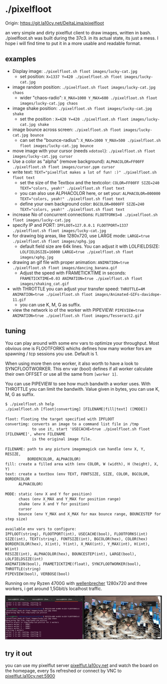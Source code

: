 # ./pixelfloot

Origin: https://git.la10cy.net/DeltaLima/pixelfloot

an very simple and dirty pixelflut client to draw images, written in bash.
./pixelfloot.sh was built during the 37c3. in its actual state, its just a mess. I hope i will find time to put it in a more usable and readable format. 

## examples

- Display image: `./pixelfloot.sh floot images/lucky-cat.jpg`
  - set position: `X=1337 Y=420 ./pixelfloot.sh floot images/lucky-cat.jpg`
- image random position: `./pixelfloot.sh floot images/lucky-cat.jpg chaos`
  - wider "chaos-radio": `X_MAX=1000 Y_MAX=600 ./pixelfloot.sh floot images/lucky-cat.jpg chaos`
- image shake position: `./pixelfloot.sh floot images/lucky-cat.jpg shake`
  - set the position  : `X=420 Y=420 ./pixelfloot.sh floot images/lucky-cat.jpg shake`
- image bounce across screen: `./pixelfloot.sh floot images/lucky-cat.jpg bounce`
  - can set the "bounce-radius": `X_MAX=1000 Y_MAX=500 ./pixelfloot.sh floot images/lucky-cat.jpg bounce`
- move image with your cursor (needs `xdotool`): `./pixelfloot.sh floot images/lucky-cat.jpg cursor`
- Use a color as "alpha" (remove background): `ALPHACOLOR=FF00FF ./pixelfloot.sh floot images/cursor.ppm cursor`
- write text: `TEXT="pixelflut makes a lot of fun! :)" ./pixelfloot.sh floot text`
  - set the size of the Textbox and the textcolor: `COLOR=FF00FF SIZE=240 TEXT="colors, yeah!" ./pixelfloot.sh floot text`
  - you can also use ALPHACOLOR here, or set your: `ALPHACOLOR=000000 TEXT="colors, yeah!" ./pixelfloot.sh floot text`
  - define your own background color: `BGCOLOR=0000FF SIZE=240 TEXT="colors, yeah!" ./pixelfloot.sh floot text`
- increase No of concurrent connections: `FLOOTFORKS=8 ./pixelfloot.sh floot images/lucky-cat.jpg`
- specify IP and PORT: `IPFLOOT=127.0.0.1 FLOOTPORT=1337 ./pixelfloot.sh floot images/lucky-cat.jpg`
- for drawing big areas, like 1280x720, use LARGE mode: `LARGE=true ./pixelfloot.sh floot images/xphg.jpg`
  - default field size are 64k lines. You can adjust it with LOLFIELDSIZE:
    `LOLFIELDSIZE=16000 LARGE=true ./pixelfloot.sh floot images/xphg.jpg`
- drawing an gif file with proper animation: `ANIMATION=true ./pixelfloot.sh floot images/dancing_banana.gif`
  - Adjust the speed with FRAMETICKTIME in seconds: `FRAMETICKTIME=0.03 ANIMATION=true ./pixelfloot.sh floot images/shaking_cat.gif`
- with THROTTLE you can adjust your transfer speed: `THROTTLE=4M ANIMATION=true ./pixelfloot.sh floot images/Animated-GIFs-davidope-11.gif`
  - you can use K, M, G as suffix.
- view the network io of the worker with PIPEVIEW: `PIPEVIEW=true ANIMATION=true ./pixelfloot.sh floot images/Tesseract2.gif`

## tuning

You can play around with some env vars to optimize your throughput. Most 
obvious one is FLOOTFORKS whichs defines how many worker fors are 
spawning / tcp sessions you use. Default is 1.

When using more then one worker, it also worth to have a look to
SYNCFLOOTWORKER. This env var (bool) defines if all worker calculate 
their own OFFSET or use all the same from `[worker 1]`.

You can use PIPEVIEW to see how much bandwith a worker uses. With
THROTTLE you can limit the bandwith. Value given in bytes, you can use 
K, M, G as suffix.


```shell
$ ./pixelfloot.sh help
./pixelfloot.sh [floot|convertimg] [FILENAME|fill|text] ([MODE])

floot: flooting the target specified with IPFLOOT
convertimg: converts an image to a command list file in /tmp
            to use it, start 'USECACHE=true ./pixelfloot.sh floot [FILENAME]', where FILENAME
            is the original image file.

FILENAME: path to any picture imagemagick can handle (env X, Y, RESIZE, 
          BORDERCOLOR, ALPHACOLOR)
fill: create a filled area with (env COLOR, W (width), H (height), X, Y)
text: create a textbox (env TEXT, FONTSIZE, SIZE, COLOR, BGCOLOR, BORDERCOLOR
      ALPHACOLOR)

MODE: static (env X and Y for position)
      chaos (env X_MAX and Y_MAX for position range)
      shake (env X and Y for position)
      cursor
      bounce (env Y_MAX and X_MAX for max bounce range, BOUNCESTEP for step size)

available env vars to configure:
IPFLOOT(string), FLOOTPORT(int), USECACHE(bool), FLOOTFORKS(int)
SIZE(int), TEXT(string), FONTSIZE(int), BGCOLOR(hex), COLOR(hex)
BORDERCOLOR(hex), X(int), Y(int), X_MAX(int), Y_MAX(int), H(int), W(int)
RESIZE(int), ALPHACOLOR(hex), BOUNCESTEP(int), LARGE(bool), LOLFIELDSIZE(int)
ANIMATION(bool), FRAMETICKTIME(float), SYNCFLOOTWORKER(bool), THROTTLE(string)
PIPEVIEW(bool), VERBOSE(bool)
```

Running on my Ryzen 4700G with [wellenbrecher](https://github.com/bits0rcerer/wellenbrecher) 1280x720 and three workers,
i get around 1,5Gbit/s localhost traffic.

![./pixelfloot screenshot](demo/screenshot_pixelfloot.png)

## try it out

you can use my pixelflut server [pixelflut.la10cy.net](http://pixelflut.la10cy.net) and watch the board on the homepage, every 5s refreshed or connect by VNC to [pixelflut.la10cy.net:5900](vnc://pixelflut.la10cy.net:5900)

